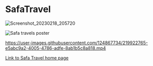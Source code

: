 # SafaTravel
![Screenshot_20230218_205720](https://user-images.githubusercontent.com/124867734/219874137-f023ca22-a727-4821-b208-067eede391ef.jpg)

![Safa travels poster](https://user-images.githubusercontent.com/124867734/219876450-fa19de0e-22b5-4aa2-8858-7c2bd1867ea0.jpg)

https://user-images.githubusercontent.com/124867734/219922765-e5abc9a2-4005-4786-adfe-8ab1b5c8a818.mp4

[Link to Safa Travel home page](https://ayaansiddiq.github.io/SafaTravel/Index.html.html)
